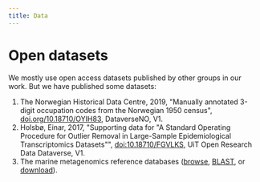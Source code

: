 ```yaml
---
title: Data
---
```


# Open datasets

We mostly use open access datasets published by other groups in our work. But we have published some datasets:
1. The Norwegian Historical Data Centre, 2019, "Manually annotated 3-digit occupation codes from the Norwegian 1950 census", [doi.org/10.18710/OYIH83](https://doi.org/10.18710/OYIH83), DataverseNO, V1. 
2. Holsbø, Einar, 2017, "Supporting data for "A Standard Operating Procedure for Outlier Removal in Large-Sample Epidemiological Transcriptomics Datasets"", [doi:10.18710/FGVLKS](http://dx.doi.org/10.18710/FGVLKS), UiT Open Research Data Dataverse, V1.
3. The marine metagenomics reference databases ([browse](https://mmp.sfb.uit.no/databases/),  [BLAST](https://mmp.sfb.uit.no/blast/), or [download](https://mmp.sfb.uit.no/public/databases/)).
